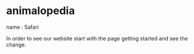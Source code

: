# animalopedia
name : Safari 

In order to see our website start with the page getting started and see the change.
